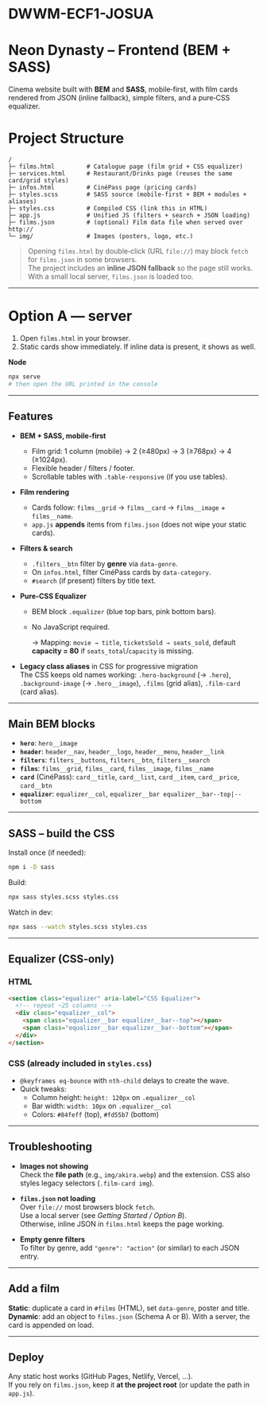 # DWWM-ECF1-JOSUA
# Neon Dynasty – Frontend (BEM + SASS)

Cinema website built with **BEM** and **SASS**, mobile‑first, with film cards rendered from JSON (inline fallback), simple filters, and a pure‑CSS equalizer.

# Project Structure
```
/
├─ films.html         # Catalogue page (film grid + CSS equalizer)
├─ services.html      # Restaurant/Drinks page (reuses the same card/grid styles)
├─ infos.html         # CinéPass page (pricing cards)
├─ styles.scss        # SASS source (mobile‑first + BEM + modules + aliases)
├─ styles.css         # Compiled CSS (link this in HTML)
├─ app.js             # Unified JS (filters + search + JSON loading)
├─ films.json         # (optional) Film data file when served over http://
└─ img/               # Images (posters, logo, etc.)
```

> Opening `films.html` by double‑click (URL `file://`) may block `fetch` for `films.json` in some browsers.  
> The project includes an **inline JSON fallback** so the page still works. With a small local server, `films.json` is loaded too.

---

# Option A —  server
1) Open `films.html` in your browser.  
2) Static cards show immediately. If inline data is present, it shows as well.

**Node**
```bash
npx serve
# then open the URL printed in the console
```

---

##  Features

- **BEM + SASS, mobile‑first**
  - Film grid: 1 column (mobile) → 2 (≥480px) → 3 (≥768px) → 4 (≥1024px).
  - Flexible header / filters / footer.
  - Scrollable tables with `.table-responsive` (if you use tables).

- **Film rendering**
  - Cards follow: `films__grid` → `films__card` → `films__image` + `films__name`.
  - `app.js` **appends** items from `films.json` (does not wipe your static cards).

- **Filters & search**
  - `.filters__btn` filter by **genre** via `data-genre`.
  - On `infos.html`, filter CinéPass cards by `data-category`.
  - `#search` (if present) filters by title text.

- **Pure‑CSS Equalizer**
  - BEM block `.equalizer` (blue top bars, pink bottom bars).  
  - No JavaScript required.

    → Mapping: `movie → title`, `ticketsSold → seats_sold`, default **capacity = 80** if `seats_total`/`capacity` is missing.

- **Legacy class aliases** in CSS for progressive migration  
  The CSS keeps old names working: `.hero-background` (→ `.hero`), `.background-image` (→ `.hero__image`), `.films` (grid alias), `.film-card` (card alias).

---

##  Main BEM blocks

- **`hero`**: `hero__image`  
- **`header`**: `header__nav`, `header__logo`, `header__menu`, `header__link`  
- **`filters`**: `filters__buttons`, `filters__btn`, `filters__search`  
- **`films`**: `films__grid`, `films__card`, `films__image`, `films__name`  
- **`card`** (CinéPass): `card__title`, `card__list`, `card__item`, `card__price`, `card__btn`  
- **`equalizer`**: `equalizer__col`, `equalizer__bar equalizer__bar--top|--bottom`

---

##  SASS – build the CSS

Install once (if needed):
```bash
npm i -D sass
```

Build:
```bash
npx sass styles.scss styles.css
```

Watch in dev:
```bash
npx sass --watch styles.scss styles.css
```

---

##  Equalizer (CSS‑only)

### HTML
```html
<section class="equalizer" aria-label="CSS Equalizer">
  <!-- repeat ~25 columns -->
  <div class="equalizer__col">
    <span class="equalizer__bar equalizer__bar--top"></span>
    <span class="equalizer__bar equalizer__bar--bottom"></span>
  </div>
</section>
```

### CSS (already included in `styles.css`)
- `@keyframes eq-bounce` with `nth-child` delays to create the wave.
- Quick tweaks:
  - Column height: `height: 120px` on `.equalizer__col`
  - Bar width: `width: 10px` on `.equalizer__col`
  - Colors: `#84feff` (top), `#fd55b7` (bottom)

---

##  Troubleshooting

- **Images not showing**  
  Check the **file path** (e.g., `img/akira.webp`) and the extension. CSS also styles legacy selectors (`.film-card img`).

- **`films.json` not loading**  
  Over `file://` most browsers block `fetch`.  
  Use a local server (see *Getting Started / Option B*).  
  Otherwise, inline JSON in `films.html` keeps the page working.

- **Empty genre filters**  
  To filter by genre, add `"genre": "action"` (or similar) to each JSON entry.

---

##  Add a film

**Static**: duplicate a card in `#films` (HTML), set `data-genre`, poster and title.  
**Dynamic**: add an object to `films.json` (Schema A or B). With a server, the card is appended on load.

---

##  Deploy

Any static host works (GitHub Pages, Netlify, Vercel, …).  
If you rely on `films.json`, keep it **at the project root** (or update the path in `app.js`).